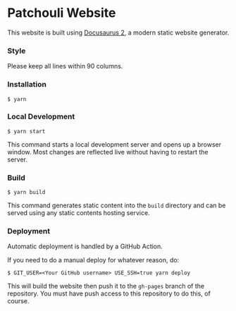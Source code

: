 # Patchouli Website

This website is built using [Docusaurus 2](https://docusaurus.io/), a modern static website generator.

### Style

Please keep all lines within 90 columns.

### Installation

```
$ yarn
```

### Local Development

```
$ yarn start
```

This command starts a local development server and opens up a browser window. Most changes are reflected live without having to restart the server.

### Build

```
$ yarn build
```

This command generates static content into the `build` directory and can be served using any static contents hosting service.

### Deployment

Automatic deployment is handled by a GitHub Action.

If you need to do a manual deploy for whatever reason, do:

```
$ GIT_USER=<Your GitHub username> USE_SSH=true yarn deploy
```

This will build the website then push it to the `gh-pages` branch of the repository. You
must have push access to this repository to do this, of course.
